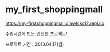 # my_first_shoppingmall
https://my-firstshoppingmall.dlawlcks12.repl.co

수업시간에 만든 간단한 프로젝트!

프로젝트 기간 : 2013.04.17(월)
